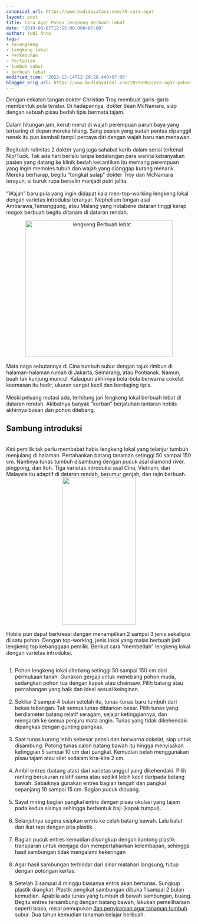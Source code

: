 ```yaml
---
canonical_url: https://www.budidayatani.com/40-cara-agar
layout: post
title: Cara Agar Pohon lengkeng Berbuah lebat
date: '2019-06-07T12:55:00.000+07:00'
author: Yudi Anto
tags:
- kelengkeng
- lengkeng lokal
- Perkebunan
- Pertanian
- tumbuh subur
- berbuah lebat
modified_time: '2022-12-14T12:29:28.440+07:00'
blogger_orig_url: https://www.budidayatani.com/2019/06/cara-agar-pohon-lengkeng-berbuah-lebat.html
---
```


Dengan cekatan tangan dokter Christian Troy membuat garis-garis membentuk pola teratur. Di hadapannya, dokter Sean McNamara, siap dengan sebuah pisau bedah tipis bermata tajam.<br/><br/>Dalam hitungan jam, kerut-merut di wajah perempuan paruh baya yang terbaring di depan mereka hilang. Sang pasien yang sudah pantas dipanggil nenek itu pun kembali tampil percaya diri dengan wajah baru nan menawan.<br/><br/>Begitulah rutinitas 2 dokter yang juga sahabat karib dalam serial terkenal Nip/Tuck. Tak ada hari berlalu tanpa kedatangan para wanita kebanyakan pasien yang datang ke klinik bedah kecantikan itu memang perempuan yang ingin memoles tubuh dan wajah yang dianggap kurang menarik. Mereka berharap, begitu “tongkat sulap” dokter Troy dan McNamara terayun, si buruk rupa bersalin menjadi putri jelita.<br/><br/>“Wajah” baru pula yang ingin didapat kala men-top-working lengkeng lokal dengan varietas introduksi teranyar. Nephelium longan asal Ambarawa,Temanggung, atau Malang yang notabene dataran tinggi kerap mogok berbuah begitu ditanam di dataran rendah.<br/><div style="clear: both; text-align: center;"><a style="margin-left: 1em; margin-right: 1em;" href="https://i1.wp.com/1.bp.blogspot.com/-OhkAOHbglI8/XPn6854HxFI/AAAAAAAABp4/FNICeA4LAGYKnlpbhrNG39uC-XckZ8OhACLcBGAs/s1600/buah%2Bkelengkeng_647x600.jpg?ssl=1"><img title="" src="https://i0.wp.com/1.bp.blogspot.com/-OhkAOHbglI8/XPn6854HxFI/AAAAAAAABp4/FNICeA4LAGYKnlpbhrNG39uC-XckZ8OhACLcBGAs/s400/buah%2Bkelengkeng_647x600.jpg?resize=400%2C370&amp;ssl=1" alt="lengkeng Berbuah lebat" width="400" height="370" border="0" data-original-height="600" data-original-width="647" data-recalc-dims="1" /></a></div><br/>Mata naga sebutannya di Cina tumbuh subur dengan tajuk rimbun di halaman-halaman rumah di Jakarta, Semarang, atau Pontianak. Namun, buah tak kunjung muncul. Kalaupun akhirnya bola-bola berwarna cokelat keemasan itu hadir, ukuran sangat kecil dan berdaging tipis.<br/><br/>Meski peluang mutasi ada, terhitung jari lengkeng lokal berbuah lebat di dataran rendah. Akibatnya banyak “korban” berjatuhan lantaran hobiis akhirnya bosan dan pohon ditebang.<br/><h2>Sambung introduksi</h2><br/>Kini pemilik tak perlu membabat habis lengkeng lokal yang telanjur tumbuh menjulang di halaman. Pertahankan batang tanaman setinggi 50 sampai 150 cm. Nantinya tunas tumbuh disambung dengan pucuk asal diamond river, pingpong, dan itoh. Tiga varietas introduksi asal Cina, Vietnam, dan Malaysia itu adaptif di dataran rendah, berumur genjah, dan rajin berbuah.<br/><div style="clear: both; text-align: center;"><a style="margin-left: 1em; margin-right: 1em;" href="https://i1.wp.com/1.bp.blogspot.com/-khQYOGuKWp4/XPn7Y8XxcwI/AAAAAAAABqA/mqi2sOCUtFQaF1ioKxuDAHQoMc8a5cnPgCLcBGAs/s1600/buah%2Bkelengkeng_299x600.jpg?ssl=1"><img src="https://i2.wp.com/1.bp.blogspot.com/-khQYOGuKWp4/XPn7Y8XxcwI/AAAAAAAABqA/mqi2sOCUtFQaF1ioKxuDAHQoMc8a5cnPgCLcBGAs/s400/buah%2Bkelengkeng_299x600.jpg?resize=198%2C400&amp;ssl=1" width="198" height="400" border="0" data-original-height="600" data-original-width="299" data-recalc-dims="1" /></a></div><br/>Hobiis pun dapat berkreasi dengan menampilkan 2 sampai 3 jenis sekaligus di satu pohon. Dengan top-working, jenis lokal yang malas berbuah jadi lengkeng top kebanggaan pemilik. Berikut cara “membedah” lengkeng lokal dengan varietas introduksi.<br/><ol><br/> 	<li>Pohon lengkeng lokal ditebang setinggi 50 sampai 150 cm dari permukaan tanah. Gunakan gergaji untuk menebang pohon muda, sedangkan pohon tua dengan kapak atau chainsaw. Pilih batang atau percabangan yang baik dan ideal sesuai keinginan.</li><br/> 	<li>Sekitar 2 sampai 4 bulan setelah itu, tunas-tunas baru tumbuh dari bekas tebangan. Tak semua tunas dibiarkan besar. Pilih tunas yang berdiameter batang relatif seragam, sejajar ketinggiannya, dan mengarah ke semua penjuru mata angin. Tunas yang tidak dikehendaki dipangkas dengan gunting pangkas.</li><br/> 	<li>Saat tunas kurang lebih sebesar pensil dan berwarna cokelat, siap untuk disambung. Potong tunas calon batang bawah itu hingga menyisakan ketinggian 5 sampai 10 cm dari pangkal. Kemudian belah menggunakan pisau tajam atau silet sedalam kira-kira 2 cm.</li><br/> 	<li>Ambil entres (batang atas) dari varietas unggul yang dikehendaki. Pilih ranting berukuran relatif sama atau sedikit lebih kecil daripada batang bawah. Sebaiknya gunakan entres bagian tengah dan pangkal sepanjang 10 sampai 15 cm. Bagian pucuk dibuang.</li><br/> 	<li>Sayat miring bagian pangkal entris dengan pisau okulasi yang tajam pada kedua sisinya sehingga berbentuk baji (kapak tumpul).</li><br/> 	<li>Selanjutnya segera sisipkan entris ke celah batang bawah. Lalu balut dan ikat rapi dengan pita plastik.</li><br/> 	<li>Bagian pucuk entres kemudian disungkup dengan kantong plastik transparan untuk menjaga dan mempertahankan kelembapan, sehingga hasil sambungan tidak mengalami kekeringan</li><br/> 	<li>Agar hasil sambungan terhindar dari sinar matahari langsung, tutup dengan potongan kertas.</li><br/> 	<li>Setelah 3 sampai 4 minggu biasanya entris akan bertunas. Sungkup plastik diangkat. Plastik pengikat sambungan dibuka 1 sampai 2 bulan kemudian. Apabila ada tunas yang tumbuh di bawah sambungan, buang. Begitu entres tersambung dengan batang bawah, lakukan pemeliharaan seperti biasa, misal pemupukan <a style="width: auto !important;" href="https://www.budidayatani.com/cara-agar-mangga-tabulampot-berbuah.html" data-wpil-post-to-="data-wpil-post-to-">dan penyiraman agar tanaman tumbuh</a> subur. Dua tahun kemudian tanaman belajar berbuah.</li><br/></ol>